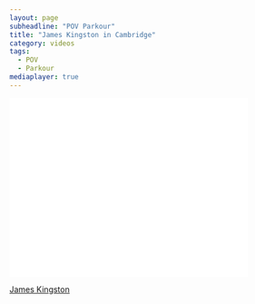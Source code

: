 ```yaml
---
layout: page
subheadline: "POV Parkour"
title: "James Kingston in Cambridge"
category: videos
tags:
  - POV
  - Parkour
mediaplayer: true
---
```

<div class="flex-video widescreen youtube"> <iframe width="420" height="315" src="//www.youtube.com/embed/p0ZBbPCcDSs" frameborder="0" allowfullscreen></iframe>
</div>

[James Kingston](http://www.jameskingston.co.uk/ "jameskingston.co.uk")

